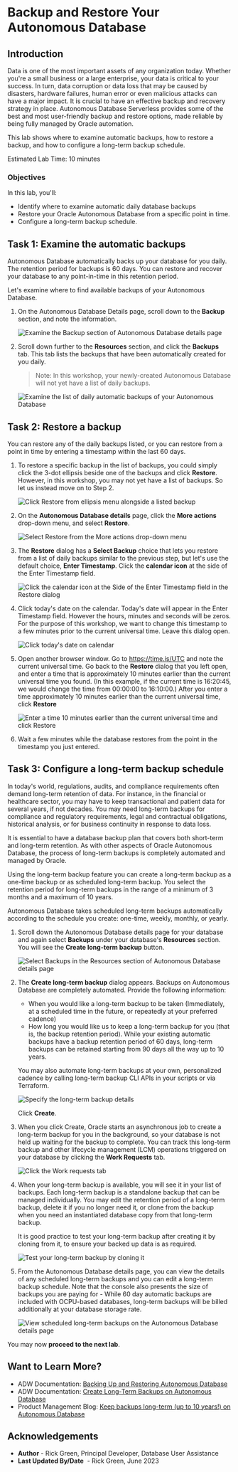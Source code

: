 ﻿
# Backup and Restore Your Autonomous Database

## Introduction

Data is one of the most important assets of any organization today. Whether you're a small business or a large enterprise, your data is critical to your success. In turn, data corruption or data loss that may be caused by disasters, hardware failures, human error or even malicious attacks can have a major impact. It is crucial to have an effective backup and recovery strategy in place. Autonomous Database Serverless provides some of the best and most user-friendly backup and restore options, made reliable by being fully managed by Oracle automation.

This lab shows where to examine automatic backups, how to restore a backup, and how to configure a long-term backup schedule.

Estimated Lab Time: 10 minutes

### Objectives

In this lab, you'll:

- Identify where to examine automatic daily database backups
- Restore your Oracle Autonomous Database from a specific point in time.
- Configure a long-term backup schedule.

## Task 1: Examine the automatic backups
Autonomous Database automatically backs up your database for you daily. The retention period for backups is 60 days. You can restore and recover your database to any point-in-time in this retention period.

Let's examine where to find available backups of your Autonomous Database.

1. On the Autonomous Database Details page, scroll down to the **Backup** section, and note the information.

    ![Examine the Backup section of Autonomous Database details page](images/examine-backup-section-details-page.png)

2. Scroll down further to the **Resources** section, and click the **Backups** tab. This tab lists the backups that have been automatically created for you daily.

    > Note: In this workshop, your newly-created Autonomous Database will not yet have a list of daily backups.

    ![Examine the list of daily automatic backups of your Autonomous Database](images/list-of-daily-backups.png)

## Task 2: Restore a backup
You can restore any of the daily backups listed, or you can restore from a point in time by entering a timestamp within the last 60 days.

1. To restore a specific backup in the list of backups, you could simply click the 3-dot ellipsis beside one of the backups and click **Restore**. However, in this workshop, you may not yet have a list of backups. So let us instead move on to Step 2.

    ![Click Restore from ellipsis menu alongside a listed backup](images/click-restore-from-list-of-backups.png)

2. On the **Autonomous Database details** page, click the **More actions** drop-down menu, and select **Restore**.

    ![Select Restore from the More actions drop-down menu](images/select-restore-from-more-actions-dropdown-menu.png)

3. The **Restore** dialog has a **Select Backup** choice that lets you restore from a list of daily backups similar to the previous step, but let's use the default choice, **Enter Timestamp**. Click the **calendar icon** at the side of the Enter Timestamp field.

    ![Click the calendar icon at the Side of the Enter Timestamp field in the Restore dialog](images/click-calendar-icon-to-enter-timestamp.png)

4. Click today's date on the calendar. Today's date will appear in the Enter Timestamp field. However the hours, minutes and seconds will be zeros. For the purpose of this workshop, we want to change this timestamp to a few minutes prior to the current universal time. Leave this dialog open.

    ![Click today's date on calendar](images/click-todays-date-on-calendar.png)

5. Open another browser window. Go to https://time.is/UTC and note the current universal time. Go back to the **Restore** dialog that you left open, and enter a time that is approximately 10 minutes earlier than the current universal time you found. (In this example, if the current time is 16:20:45, we would change the time from 00:00:00 to 16:10:00.) After you enter a time approximately 10 minutes earlier than the current universal time, click **Restore**

    ![Enter a time 10 minutes earlier than the current universal time and click Restore](images/enter-time-10-minutes-earlier-than-UTC.png)

6. Wait a few minutes while the database restores from the point in the timestamp you just entered.

## Task 3: Configure a long-term backup schedule

In today's world, regulations, audits, and compliance requirements often demand long-term retention of data. For instance, in the financial or healthcare sector, you may have to keep transactional and patient data for several years, if not decades. You may need long-term backups for compliance and regulatory requirements, legal and contractual obligations, historical analysis, or for business continuity in response to data loss.

It is essential to have a database backup plan that covers both short-term and long-term retention. As with other aspects of Oracle Autonomous Database, the process of long-term backups is completely automated and managed by Oracle.

Using the long-term backup feature you can create a long-term backup as a one-time backup or as scheduled long-term backup. You select the retention period for long-term backups in the range of a minimum of 3 months and a maximum of 10 years.

Autonomous Database takes scheduled long-term backups automatically according to the schedule you create: one-time, weekly, monthly, or yearly.

1. Scroll down the Autonomous Database details page for your database and again select **Backups** under your database's **Resources** section. You will see the **Create long-term backup** button.

    ![Select Backups in the Resources section of Autonomous Database details page](images/select-backups.png)

2. The **Create long-term backup** dialog appears. Backups on Autonomous Database are completely automated. Provide the following information:
    - When you would like a long-term backup to be taken (Immediately, at a scheduled time in the future, or repeatedly at your preferred cadence)
    - How long you would like us to keep a long-term backup for you (that is, the backup retention period). While your existing automatic backups have a backup retention period of 60 days, long-term backups can be retained starting from 90 days all the way up to 10 years.

    You may also automate long-term backups at your own, personalized cadence by calling long-term backup CLI APIs in your scripts or via Terraform.

    ![Specify the long-term backup details](images/specify-long-term-backup-details.png)

    Click **Create**.

3. When you click Create, Oracle starts an asynchronous job to create a long-term backup for you in the background, so your database is not held up waiting for the backup to complete. You can track this long-term backup and other lifecycle management (LCM) operations triggered on your database by clicking the **Work Requests** tab.

    ![Click the Work requests tab](images/click-work-requests.png)

4. When your long-term backup is available, you will see it in your list of backups. Each long-term backup is a standalone backup that can be managed individually. You may edit the retention period of a long-term backup, delete it if you no longer need it, or clone from the backup when you need an instantiated database copy from that long-term backup.

    It is good practice to test your long-term backup after creating it by cloning from it, to ensure your backed up data is as required.

    ![Test your long-term backup by cloning it](images/test-long-term-backup-by-cloning-it.png)

5. From the Autonomous Database details page, you can view the details of any scheduled long-term backups and you can edit a long-term backup schedule. Note that the  console also presents the size of backups you are paying for - While 60 day automatic backups are included with OCPU-based databases, long-term backups will be billed additionally at your database storage rate.

    ![View scheduled long-term backups on the Autonomous Database details page](images/view-scheduled-long-term-backups.png)

You may now **proceed to the next lab**.

## Want to Learn More?

- ADW Documentation: [Backing Up and Restoring Autonomous Database](https://docs.oracle.com/en/cloud/paas/autonomous-database/adbsa/backup-restore.html#GUID-9035DFB8-4702-4CEB-8281-C2A303820809)
- ADW Documentation: [Create Long-Term Backups on Autonomous Database](https://docs.oracle.com/en/cloud/paas/autonomous-database/adbsa/backup-long-term.html)
- Product Management Blog: [Keep backups long-term (up to 10 years!) on Autonomous Database](https://blogs.oracle.com/datawarehousing/post/long-term-backups-autonomous-database)

## Acknowledgements

- **Author** - Rick Green, Principal Developer, Database User Assistance
- **Last Updated By/Date**  - Rick Green, June 2023
